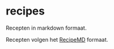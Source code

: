 # recipes
Recepten in markdown formaat.

Recepten volgen het [RecipeMD](https://recipemd.org/specification.html) formaat.

